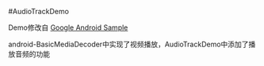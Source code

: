 #AudioTrackDemo

Demo修改自 [Google Android Sample](git@github.com:googlesamples/android-BasicMediaDecoder.git)

android-BasicMediaDecoder中实现了视频播放，AudioTrackDemo中添加了播放音频的功能


